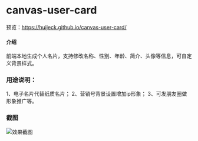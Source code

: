 # canvas-user-card

预览：https://huijeck.github.io/canvas-user-card/

#### 介绍
前端本地生成个人名片，支持修改名称、性别、年龄、简介、头像等信息，可自定义背景样式。

### 用途说明：
1、电子名片代替纸质名片；
2、营销号背景设置增加ip形象；
3、可发朋友圈做形象推广等。

### 截图

![效果截图](https://github.com/huiJeck/canvas-user-card/assets/22268904/63405c06-819d-4970-8180-943f361c5781)
